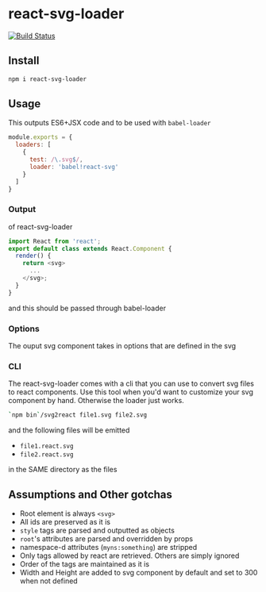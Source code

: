 # react-svg-loader

[![Build Status](https://travis-ci.org/boopathi/react-svg-loader.svg)](https://travis-ci.org/boopathi/react-svg-loader)

## Install

```sh
npm i react-svg-loader
```

## Usage

This outputs ES6+JSX code and to be used with `babel-loader`

```js
module.exports = {
  loaders: [
    {
      test: /\.svg$/,
      loader: 'babel!react-svg'
    }
  ]
}
```

### Output

of react-svg-loader

```js
import React from 'react';
export default class extends React.Component {
  render() {
    return <svg>
      ...
    </svg>;
  }
}
```

and this should be passed through babel-loader

### Options

The ouput svg component takes in options that are defined in the svg

### CLI

The react-svg-loader comes with a cli that you can use to convert svg files to react components. Use this tool when you'd want to customize your svg component by hand. Otherwise the loader just works.

```sh
`npm bin`/svg2react file1.svg file2.svg
```

and the following files will be emitted

+ `file1.react.svg`
+ `file2.react.svg`

in the SAME directory as the files

## Assumptions and Other gotchas

+ Root element is always `<svg>`
+ All ids are preserved as it is
+ `style` tags are parsed and outputted as objects
+ `root`'s attributes are parsed and overridden by props
+ namespace-d attributes (`myns:something`) are stripped
+ Only tags allowed by react are retrieved. Others are simply ignored
+ Order of the tags are maintained as it is
+ Width and Height are added to svg component by default and set to 300 when not defined
